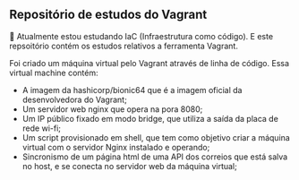 ## Repositório de estudos do Vagrant

🔭 Atualmente estou estudando IaC (Infraestrutura como código). E este repsoitório contém os estudos relativos a ferramenta Vagrant.

Foi criado um máquina virtual pelo Vagrant através de linha de código. Essa virtual machine contém:

- A imagem da hashicorp/bionic64 que é a imagem oficial da desenvolvedora do Vagrant;
- Um servidor web nginx que opera na pora 8080;
- Um IP público fixado em modo bridge, que utiliza a saída da placa de rede wi-fi;
- Um script provisionado em shell, que tem como objetivo criar a máquina virtual com o servidor Nginx instalado e operando;
- Sincronismo de um página html de uma API dos correios que está salva no host, e se conecta no servidor web da máquina virtual;
